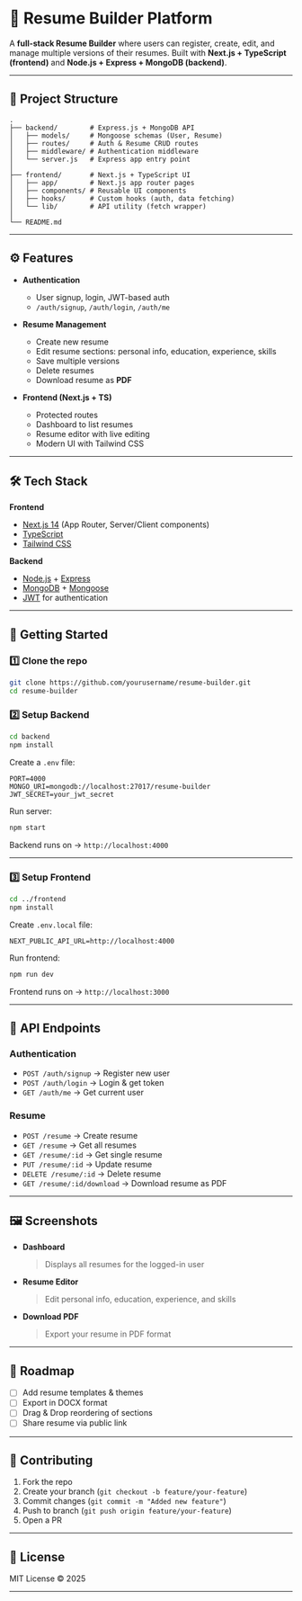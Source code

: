
# 🚀 Resume Builder Platform

A **full-stack Resume Builder** where users can register, create, edit, and manage multiple versions of their resumes.
Built with **Next.js + TypeScript (frontend)** and **Node.js + Express + MongoDB (backend)**.

---

## 📂 Project Structure

```
.
├── backend/        # Express.js + MongoDB API
│   ├── models/     # Mongoose schemas (User, Resume)
│   ├── routes/     # Auth & Resume CRUD routes
│   ├── middleware/ # Authentication middleware
│   └── server.js   # Express app entry point
│
├── frontend/       # Next.js + TypeScript UI
│   ├── app/        # Next.js app router pages
│   ├── components/ # Reusable UI components
│   ├── hooks/      # Custom hooks (auth, data fetching)
│   └── lib/        # API utility (fetch wrapper)
│
└── README.md
```

---

## ⚙️ Features

* **Authentication**

  * User signup, login, JWT-based auth
  * `/auth/signup`, `/auth/login`, `/auth/me`

* **Resume Management**

  * Create new resume
  * Edit resume sections: personal info, education, experience, skills
  * Save multiple versions
  * Delete resumes
  * Download resume as **PDF**

* **Frontend (Next.js + TS)**

  * Protected routes
  * Dashboard to list resumes
  * Resume editor with live editing
  * Modern UI with Tailwind CSS

---

## 🛠️ Tech Stack

**Frontend**

* [Next.js 14](https://nextjs.org/) (App Router, Server/Client components)
* [TypeScript](https://www.typescriptlang.org/)
* [Tailwind CSS](https://tailwindcss.com/)

**Backend**

* [Node.js](https://nodejs.org/) + [Express](https://expressjs.com/)
* [MongoDB](https://www.mongodb.com/) + [Mongoose](https://mongoosejs.com/)
* [JWT](https://jwt.io/) for authentication

---

## 🚀 Getting Started

### 1️⃣ Clone the repo

```bash
git clone https://github.com/yourusername/resume-builder.git
cd resume-builder
```

### 2️⃣ Setup Backend

```bash
cd backend
npm install
```

Create a `.env` file:

```env
PORT=4000
MONGO_URI=mongodb://localhost:27017/resume-builder
JWT_SECRET=your_jwt_secret
```

Run server:

```bash
npm start
```

Backend runs on → `http://localhost:4000`

---

### 3️⃣ Setup Frontend

```bash
cd ../frontend
npm install
```

Create `.env.local` file:

```env
NEXT_PUBLIC_API_URL=http://localhost:4000
```

Run frontend:

```bash
npm run dev
```

Frontend runs on → `http://localhost:3000`

---

## 📌 API Endpoints

### Authentication

* `POST /auth/signup` → Register new user
* `POST /auth/login` → Login & get token
* `GET /auth/me` → Get current user

### Resume

* `POST /resume` → Create resume
* `GET /resume` → Get all resumes
* `GET /resume/:id` → Get single resume
* `PUT /resume/:id` → Update resume
* `DELETE /resume/:id` → Delete resume
* `GET /resume/:id/download` → Download resume as PDF

---

## 🖼️ Screenshots

* **Dashboard**

  > Displays all resumes for the logged-in user

* **Resume Editor**

  > Edit personal info, education, experience, and skills

* **Download PDF**

  > Export your resume in PDF format

---

## 📖 Roadmap

* [ ] Add resume templates & themes
* [ ] Export in DOCX format
* [ ] Drag & Drop reordering of sections
* [ ] Share resume via public link

---

## 🤝 Contributing

1. Fork the repo
2. Create your branch (`git checkout -b feature/your-feature`)
3. Commit changes (`git commit -m "Added new feature"`)
4. Push to branch (`git push origin feature/your-feature`)
5. Open a PR

---

## 📜 License

MIT License © 2025

---
